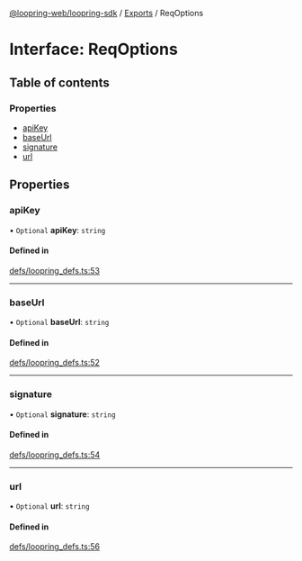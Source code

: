 [@loopring-web/loopring-sdk](../README.md) / [Exports](../modules.md) / ReqOptions

# Interface: ReqOptions

## Table of contents

### Properties

- [apiKey](ReqOptions.md#apikey)
- [baseUrl](ReqOptions.md#baseurl)
- [signature](ReqOptions.md#signature)
- [url](ReqOptions.md#url)

## Properties

### apiKey

• `Optional` **apiKey**: `string`

#### Defined in

[defs/loopring_defs.ts:53](https://github.com/Loopring/loopring_sdk/blob/2ea32ee/src/defs/loopring_defs.ts#L53)

___

### baseUrl

• `Optional` **baseUrl**: `string`

#### Defined in

[defs/loopring_defs.ts:52](https://github.com/Loopring/loopring_sdk/blob/2ea32ee/src/defs/loopring_defs.ts#L52)

___

### signature

• `Optional` **signature**: `string`

#### Defined in

[defs/loopring_defs.ts:54](https://github.com/Loopring/loopring_sdk/blob/2ea32ee/src/defs/loopring_defs.ts#L54)

___

### url

• `Optional` **url**: `string`

#### Defined in

[defs/loopring_defs.ts:56](https://github.com/Loopring/loopring_sdk/blob/2ea32ee/src/defs/loopring_defs.ts#L56)
